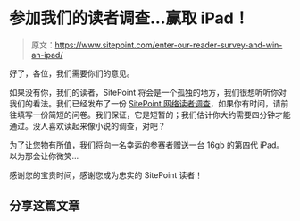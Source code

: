 # 参加我们的读者调查…赢取 iPad！

> 原文：<https://www.sitepoint.com/enter-our-reader-survey-and-win-an-ipad/>

好了，各位，我们需要你们的意见。

如果没有你，我们的读者，SitePoint 将会是一个孤独的地方，我们很想听听你对我们的看法。我们已经发布了一份 [SitePoint 网络读者调查](https://www.surveymonkey.com/s/SPNSurvey2012 "Reader Survey")，如果你有时间，请前往填写一份简短的问卷。我们保证，它是短暂的；我们估计你大约需要四分钟才能通过。没人喜欢读起来像小说的调查，对吧？

为了让您物有所值，我们将向一名幸运的参赛者赠送一台 16gb 的第四代 iPad。以为那会让你微笑…

感谢您的宝贵时间，感谢您成为忠实的 SitePoint 读者！

## 分享这篇文章